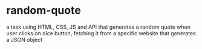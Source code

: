 # random-quote
a task using HTML, CSS, JS and API that generates a random quote when user clicks on dice button, fetching it from a specific website that generates a JSON object
